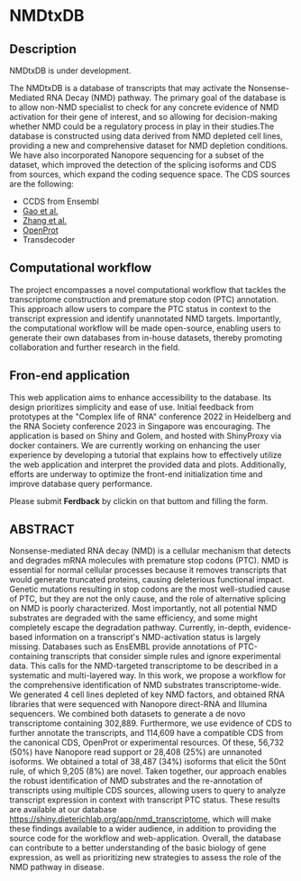 # NMDtxDB

## Description

NMDtxDB is under development.

The NMDtxDB is a database of transcripts that may activate the Nonsense-Mediated RNA Decay (NMD) pathway. The primary goal of the database is to allow non-NMD specialist to check for any concrete evidence of NMD activation for their gene of interest, and so allowing for decision-making whether NMD could be a regulatory process in play in their studies.The database is constructed using data derived from NMD depleted cell lines, providing a new and comprehensive dataset for NMD depletion conditions. We have also incorporated Nanopore sequencing for a subset of the dataset, which improved the detection of the splicing isoforms and CDS from sources, which expand the coding sequence space. The CDS sources are the following:

  - CCDS from Ensembl
  - [Gao et al.](https://doi.org/10.1038/nmeth.3208)
  - [Zhang et al.](https://doi.org/10.1038/s41467-017-01981-8)
  - [OpenProt](https://doi.org/10.1093/nar/gkaa1036)
  - Transdecoder

## Computational workflow

The project encompasses a novel computational workflow that tackles the transcriptome construction and premature stop codon (PTC) annotation. This approach allow users to compare the PTC status in context to the transcript expression and identify unannotated NMD targets. Importantly, the computational workflow will be made open-source, enabling users to generate their own databases from in-house datasets, thereby promoting collaboration and further research in the field.

## Fron-end application

This web application aims to enhance accessibility to the database. Its design prioritizes simplicity and ease of use. Initial feedback from prototypes at the "Complex life of RNA" conference 2022 in Heidelberg and the RNA Society conference 2023 in Singapore was encouraging. The application is based on Shiny and Golem, and hosted with ShinyProxy via docker containers. We are currently working on enhancing the user experience by developing a tutorial that explains how to effectively utilize the web application and interpret the provided data and plots. Additionally, efforts are underway to optimize the front-end initialization time and improve database query performance. 

Please submit **Ferdback** by clickin on that buttom and filling the form.

## ABSTRACT
Nonsense-mediated RNA decay (NMD) is a cellular mechanism that detects and degrades mRNA molecules with premature stop codons (PTC). NMD is essential for normal cellular processes because it removes transcripts that would generate truncated proteins, causing deleterious functional impact. Genetic mutations resulting in stop codons are the most well-studied cause of PTC, but they are not the only cause, and the role of alternative splicing on NMD is poorly characterized. Most importantly, not all potential NMD substrates are degraded with the same efficiency, and some might completely escape the degradation pathway. Currently, in-depth, evidence-based information on a transcript's NMD-activation status is largely missing. Databases such as EnsEMBL provide annotations of PTC-containing transcripts that consider simple rules and ignore experimental data. This calls for the NMD-targeted transcriptome to be described in a systematic and multi-layered way.
In this work, we propose a workflow for the comprehensive identification of NMD substrates transcriptome-wide. We generated 4 cell lines depleted of key NMD factors, and obtained RNA libraries that were sequenced with Nanopore direct-RNA and Illumina sequencers. We combined both datasets to generate a de novo transcriptome containing 302,889. Furthermore, we use evidence of CDS to further annotate the transcripts, and 114,609 have a compatible CDS from the canonical CDS, OpenProt or experimental resources. Of these, 56,732 (50%) have Nanopore read support or 28,408 (25%) are unnanoted isoforms. We obtained a total of 38,487 (34%) isoforms that elicit the 50nt rule, of which 9,205 (8%) are novel. Taken together, our approach enables the robust identification of NMD substrates and the re-annotation of transcripts using multiple CDS sources, allowing users to query to analyze transcript expression in context with transcript PTC status. These results are available at our database https://shiny.dieterichlab.org/app/nmd_transcriptome, which will make these findings available to a wider audience, in addition to providing the source code for the workflow and web-application. Overall, the database can contribute to a better understanding of the basic biology of gene expression, as well as prioritizing new strategies to assess the role of the NMD pathway in disease.
